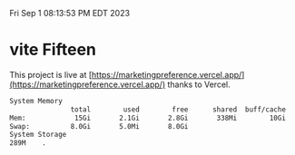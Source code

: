 Fri Sep  1 08:13:53 PM EDT 2023

# vite Fifteen


This project is live at [https://marketingpreference.vercel.app/](https://marketingpreference.vercel.app/) thanks to Vercel.

```bash
System Memory
               total        used        free      shared  buff/cache   available
Mem:            15Gi       2.1Gi       2.8Gi       338Mi        10Gi        12Gi
Swap:          8.0Gi       5.0Mi       8.0Gi
System Storage
289M	.
